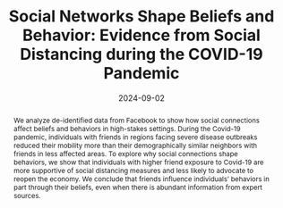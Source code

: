 ---
title: "Social Networks Shape Beliefs and Behavior: Evidence from Social Distancing during the COVID-19 Pandemic"
collection: wps
link: "https://martinkoenen.com/files/Social_Networks_Shape_Beliefs_and_Behavior.pdf"
coauthors: Michael Bailey, Drew Johnston Koenen, Theresa Kuchler, Dominic Russel, and Johannes Stroebel
date: 2024-09-02
outcome_link: https://www.journals.uchicago.edu/doi/10.1086/729533
outcome: 'Journal of Political Economy Microeconomics, 2 (3), 463-494, August 2024'
abstract: "We analyze de-identified data from Facebook to show how social connections affect beliefs and behaviors in high-stakes settings. During the Covid-19 pandemic, individuals with friends in regions facing severe disease outbreaks reduced their mobility more than their demographically similar neighbors with friends in less affected areas. To explore why social connections shape behaviors, we show that individuals with higher friend exposure to Covid-19 are more supportive of social distancing measures and less likely to advocate to reopen the economy. We conclude that friends influence individuals’ behaviors in part through their beliefs, even when there is abundant information from expert sources."
press: <a href="https://www.nber.org/digest-202102/social-media-contacts-pandemic-hotspots-encouraged-self-isolation">NBER Digest</a>
data: <a href="https://martinkoenen.com/files/covid/Social_Networks_Shape_Beliefs_and_Behavior_Appendix.pdf">Appendix</a> | <a href="https://martinkoenen.com/files/covid/slides.pdf">Slides</a> | <a href="https://dataverse.harvard.edu/dataset.xhtml?persistentId=doi:10.7910/DVN/QYZLHT">Code</a> | <a href="https://martinkoenen.com/files/covid/Social_Networks_Shape_Beliefs_and_Behavior_WP_Version.pdf">WP Version</a>
---